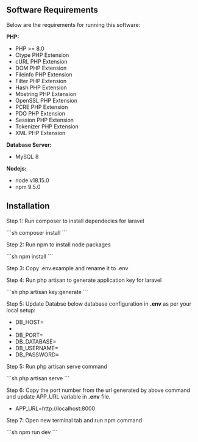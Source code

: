 ## Software Requirements
<p>Below are the requirements for running this software:</p>

<p><strong>PHP:</strong></p>
<p>
    <ul>
        <li>PHP >= 8.0</li>
        <li>Ctype PHP Extension</li>
        <li>cURL PHP Extension</li>
        <li>DOM PHP Extension</li>
        <li>Fileinfo PHP Extension</li>
        <li>Filter PHP Extension</li>
        <li>Hash PHP Extension</li>
        <li>Mbstring PHP Extension</li>
        <li>OpenSSL PHP Extension</li>
        <li>PCRE PHP Extension</li>
        <li>PDO PHP Extension</li>
        <li>Session PHP Extension</li>
        <li>Tokenizer PHP Extension</li>
        <li>XML PHP Extension</li>
    </ul>
</p>

<p><strong>Database Server:</strong></p>
<ul>
    <li>MySQL 8</li>
</ul>

<p><strong>Nodejs:</strong></p>
<p>
    <ul>
        <li>node v18.15.0</li>
        <li>npm 9.5.0</li>
    </ul>
</p>

## Installation
<p>Step 1: Run composer to install dependecies for laravel</p>
```sh
composer install
```

<p>Step 2: Run npm to install node packages</p>
```sh
npm install
```

<p>Step 3: Copy .env.example and rename it to .env</p>

<p>Step 4: Run php artisan to generate application key for laravel</p>
```sh
php artisan key:generate
```

<p>Step 5: Update Databse below database configuration in <strong>.env</strong> as per your local setup:</p>
<p>
    <ul>
        <li>DB_HOST=<li>
        <li>DB_PORT=</li>
        <li>DB_DATABASE=</li>
        <li>DB_USERNAME=</li>
        <li>DB_PASSWORD=</li>
    </ul>
</p>

<p>Step 5: Run php artisan serve command</p>
```sh
php artisan serve
```

<p>Step 6: Copy the port number from the url generated by above command and update APP_URL variable in <strong>.env</strong> file.</p>
<p>
    <ul>
        <li>APP_URL=http://localhost:8000</li>
    </ul>
</p>

<p>Step 7: Open new terminal tab and run npm command</p>
```sh
npm run dev
```
